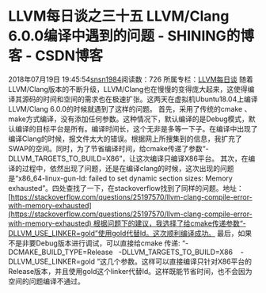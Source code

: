 # LLVM每日谈之三十五   LLVM/Clang 6.0.0编译中遇到的问题 - SHINING的博客 - CSDN博客
2018年07月19日 19:45:54[snsn1984](https://me.csdn.net/snsn1984)阅读数：726
所属专栏：[LLVM每日谈](https://blog.csdn.net/column/details/llvm-study.html)
随着LLVM/Clang版本的不断升级，LLVM/Clang也在慢慢的变得庞大起来，这使得编译其源码的时间和空间的需求也在极速扩张。这两天在虚拟机Ubuntu18.04上编译LLVM/Clang 6.0.0的时候就遇到了这样的问题。
首先，采用了传统的cmake 、make方式编译，没有添加任何参数。这种情况下，默认编译的是Debug模式，默认编译的目标平台是所有。编译时间长，这个无非是多等一下子。在编译中出现了编译Clang的时候，报文件太大的错误。根据网上所搜集到的信息，我扩充了SWAP的空间。同时，为了节省编译时间，给cmake传递了参数“-DLLVM_TARGETS_TO_BUILD=X86”，让这次编译只编译X86平台。
其次，在编译的过程中，依然出现了问题，还是在编译clang的时候，这次出现的问题是“x86_64-linux-gun-ld: failed to set dynamic section sizes: Memory exhausted”。四处查找了一下，在stackoverflow找到了同样的问题。地址：[https://stackoverflow.com/questions/25197570/llvm-clang-compile-error-with-memory-exhausted](https://stackoverflow.com/questions/25197570/llvm-clang-compile-error-with-memory-exhausted) 根据问题下的建议，我选择了给cmake传递参数“-DLLVM_USE_LINKER=gold”使用gold代替ld。这次顺利编译成功。
最后，如果不是非要Debug版本进行调试，可以直接给cmake 传递:
“-DCMAKE_BUILD_TYPE=Release   -DLLVM_TARGETS_TO_BUILD=X86    -DLLVM_USE_LINKER=gold ”这几个参数。这样可以直接编译只针对X86平台的Release版本，并且使用gold这个linker代替ld。这样既能节省时间，也不会因为空间的问题编译不通过。
